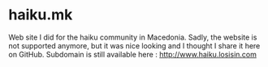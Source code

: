 # haiku.mk

Web site I did for the haiku community in Macedonia. Sadly, the website is not supported anymore, but it was nice looking and I thought I share it here on GitHub. Subdomain is still available here : http://www.haiku.losisin.com

